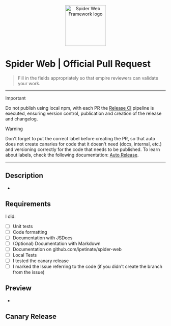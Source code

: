 <p align="center">
  <img
    src="https://raw.githubusercontent.com/ipetinate/spider-web/main/docs/img/spider-web-logo.webp"
    alt="Spider Web Framework logo" width="128"  style="display: block; margin: 0 auto;"
    />
</p>

# Spider Web | Official Pull Request

> Fill in the fields appropriately so that empire reviewers can validate your work.

---

> [!IMPORTANT]
> Do not publish using local npm, with each PR the [Release CI](https://github.com/ipetinate/spider-web/actions/workflows/release.yml) pipeline is executed, ensuring version control, publication and creation of the release and changelog.

> [!WARNING]
> Don't forget to put the correct label before creating the PR, so that auto does not create canaries for code that it doesn't need (docs, internal, etc.) and versioning correctly for the code that needs to be published. To learn about labels, check the following documentation: [Auto Release](https://github.com/ipetinate/spider-web/blob/main/docs/AUTO_RELEASE.md).

---

## Description

-

<!-- Add a description of the work done so that the Pull Request reviewer can better understand what was done, include as much detail as possible -->

## Requirements

I did:

- [ ] Unit tests
- [ ] Code formatting
- [ ] Documentation with JSDocs
- [ ] \(Optional) Documentation with Markdown
- [ ] Documentation on github.com/ipetinate/spider-web
- [ ] Local Tests
- [ ] I tested the canary release
- [ ] I marked the Issue referring to the code (if you didn't create the branch from the issue)

<!-- Fill in the items made in the task, remembering that it is important to maintain the quality of the project, always try to fill in as much as you can, if it makes sense -->

## Preview

-

<!-- If possible, post a preview of the work done. It can be a short video, a screenshot, or text terminal output, whatever makes sense. -->

## Canary Release

<!-- This area is intended for auto-completion of the "auto" tool that will add the details of the NPM canary release here. Don't put anything after this section, "auto" always adds it to the end of the readme. -->
